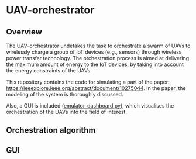 # UAV-orchestrator
## Overview
The UAV-orchestrator undetakes the task to orchestrate a swarm of UAVs to wirelessly charge a group of IoT devices (e.g., sensors) through wireless power transfer technology. The orchestration process is aimed at delivering the maximum amount of energy to the IoT devices, by taking into account the energy constraints of the UAVs.

This repository contains the code for simulating a part of the paper: https://ieeexplore.ieee.org/abstract/document/10275044. In the paper, the modeling of the system is thoroughly discussed.

Also, a GUI is included ([emulator_dashboard.py](https://github.com/wcipAUTH/UAV-orchestrator/blob/main/emulator_dashboard.py)), which visualises the orchestration of the UAVs into the field of interest.

## Orchestration algorithm

## GUI
